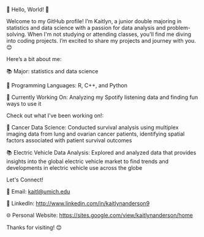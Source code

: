 👋 Hello, World! 🌟

Welcome to my GitHub profile! I’m Kaitlyn, a junior double majoring in statistics and data science with a passion for data analysis and problem-solving. When I'm not studying or attending classes, you'll find me diving into coding projects. I’m excited to share my projects and journey with you. 😊

Here’s a bit about me:

📚 Major: statistics and data science

🧠 Programming Languages: R, C++, and Python

🌱 Currently Working On: Analyzing my Spotify listening data and finding fun ways to use it



Check out what I’ve been working on!: 

🔧 Cancer Data Science: Conducted survival analysis using multiplex imaging data from lung and ovarian cancer patients, identifying spatial factors associated with patient survival outcomes

📚 Electric Vehicle Data Analysis: Explored and analyzed data that provides insights into the global electric vehicle market to find trends and developments in electric vehicle use across the globe

Let's Connect!

📧 Email: kaitl@umich.edu

💼 LinkedIn: http://www.linkedin.com/in/kaitlynanderson9

🌐 Personal Website: https://sites.google.com/view/kaitlynanderson/home

Thanks for visiting! 😊
